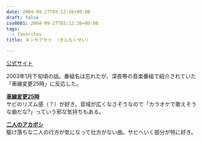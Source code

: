 ```yaml
---
date: 2004-09-27T03:12:26+09:00
draft: false
iso8601: 2004-09-27T03:12:26+09:00
tags:
  - favorites
title: キンモクセイ （きんもくせい）

---
```


[公式サイト](http://www.kinmokusei.jp/)

2003年1月下旬頃の話。番組名は忘れたが、深夜帯の音楽番組で紹介されていた「車線変更25時」に反応した。

**[車線変更25時](http://www.amazon.co.jp/exec/obidos/ASIN/B00006RTNJ/nqounet-22/ref=nosim/)**  
サビのリズム感（？）が好き。音域が広くなさそうなので「カラオケで歌えそうな曲だな?」っていう邪な気持ちもある。

**[二人のアカボシ](http://www.amazon.co.jp/exec/obidos/ASIN/B00005S066/nqounet-22/ref=nosim/)**  
駆け落ちな二人の行方が気になって仕方がない曲。サビへいく部分が特に好き。
